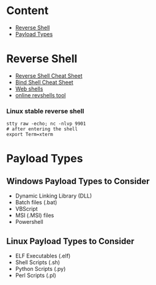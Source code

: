 # Content 
- [Reverse Shell](#reverse-shell)
- [Payload Types](#payload-types)

# Reverse Shell 
- [Reverse Shell Cheat Sheet](https://swisskyrepo.github.io/InternalAllTheThings/cheatsheets/shell-reverse-cheatsheet/)
- [Bind Shell Cheat Sheet](https://swisskyrepo.github.io/InternalAllTheThings/cheatsheets/shell-bind-cheatsheet/)
- [Web shells](https://github.com/jbarcia/Web-Shells/tree/master/laudanum)
- [online revshells tool](https://www.revshells.com/)

### Linux stable reverse shell 
```
stty raw -echo; nc -nlvp 9901
# after entering the shell
export Term=xterm
```

# Payload Types
## Windows Payload Types to Consider
- Dynamic Linking Library (DLL)
- Batch files (.bat)
- VBScript
- MSI (.MSI) files
- Powershell

## Linux Payload Types to Consider
- ELF Executables (.elf)
- Shell Scripts (.sh)
- Python Scripts (.py)
- Perl Scripts (.pl)
